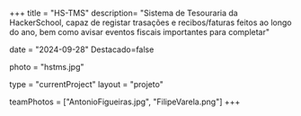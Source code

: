 +++
title = "HS-TMS"
description= "Sistema de Tesouraria da HackerSchool, capaz de registar trasações e recibos/faturas feitos ao longo do ano, bem como avisar eventos fiscais importantes para completar" 

date = "2024-09-28" 
Destacado=false 

photo = "hstms.jpg" 

type = "currentProject" 
layout = "projeto" 

teamPhotos = ["AntonioFigueiras.jpg", "FilipeVarela.png"] 
+++
